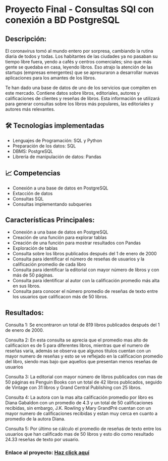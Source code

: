 # Proyecto Final - Consultas SQl con conexión a BD PostgreSQL

##  Descripción: 
El coronavirus tomó al mundo entero por sorpresa, cambiando la rutina diaria de todos y todas. Los habitantes de las ciudades ya no pasaban su tiempo libre fuera, yendo a cafés y centros comerciales; sino que más gente se quedaba en casa, leyendo libros. Eso atrajo la atención de las startups (empresas emergentes) que se apresuraron a desarrollar nuevas aplicaciones para los amantes de los libros.

Te han dado una base de datos de uno de los servicios que compiten en este mercado. Contiene datos sobre libros, editoriales, autores y calificaciones de clientes y reseñas de libros. Esta información se utilizará para generar consultas sobre los libros más populares, las editoriales y autores más relevantes. 

## 🛠️ Tecnologías implementadas
* Lenguajes de Programación: SQL y Python
* Preparación de los datos: SQL 
* DBMS: PostgreSQL
* Librería de manipulación de datos: Pandas


## 📈 Competencias
* Conexión a una base de datos en PostgreSQL 
* Extacción de datos
* Consultas SQL
* Consultas implementando subqueries

## Características Principales: 

* Conexión a una base de datos en PostgreSQL 
* Creación de una función para explorar tablas 
* Creación de una función para mostrar resultados con Pandas
* Exploración de tablas 
* Consulta sobre los libros publicados después del 1 de enero de 2000
* Consulta para identificar el número de reseñas de usuarios y la calificación promedio de cada libro 
* Consulta para identificar la editorial con mayor número de libros y con más de 50 páginas.
* Consulta para identificar al autor con la calificación promedio más alta en sus libros. 
* Consulta para conocer el número promedio de reseñas de texto entre los usuarios que calificacon más de 50 libros. 

## Resultados:
Consulta 1: Se encontraron un total de 819 libros publicados después del 1 de enero de 2000.

Consulta 2: En esta consulta se aprecia que el promedio mas alto de calificacion es de 5 para diferentes libros, mientras que el numero de reseñas varia, además se observa que algunos titulos cuentan con un mayor numero de reseñas y esto se ve reflejado en la calificacion promedio del libro, siendo mas bajo que aquellos que presentan menos reseñas de usuarios

Consulta 3: La editorial con mayor número de libros publicados con mas de 50 páginas es Penguin Books con un total de 42 libros publicados, seguido de Vintage con 31 libros y Grand Central Publishing con 25 libros.

Consulta 4: La autora con la mas alta calificación promedio por libro es Diana Gabaldon con un promedio de 4.3 y un total de 50 calificaciones recibidas, sin embargo, J.K. Rowling y Mary GrandPré cuentan con un mayor numero de calificaciones recibidas y estan muy cerca en cuanto a promedio de la autora Diana.

Consulta 5: Por último se cálculo el promedio de reseñas de texto entre los usuarios que han calificado mas de 50 libros y esto dio como resultado 24.33 reseñas de texto por usuario.

### Enlace al proyecto: [Haz click aquí](https://github.com/Hectorcidps/Portfolio_DA/blob/master/Proyecto%20final/Proyecto%20SQL/SQL.ipynb)